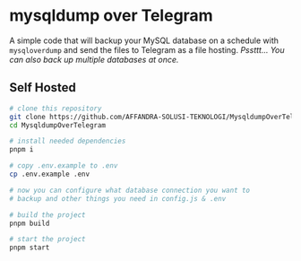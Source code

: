 # mysqldump over Telegram

A simple code that will backup your MySQL database on a schedule with `mysqloverdump` and send the files to Telegram as a file hosting. *Pssttt... You can also back up multiple databases at once.*

## Self Hosted

```sh
# clone this repository
git clone https://github.com/AFFANDRA-SOLUSI-TEKNOLOGI/MysqldumpOverTelegram
cd MysqldumpOverTelegram

# install needed dependencies
pnpm i

# copy .env.example to .env
cp .env.example .env

# now you can configure what database connection you want to 
# backup and other things you need in config.js & .env

# build the project
pnpm build

# start the project
pnpm start
```

